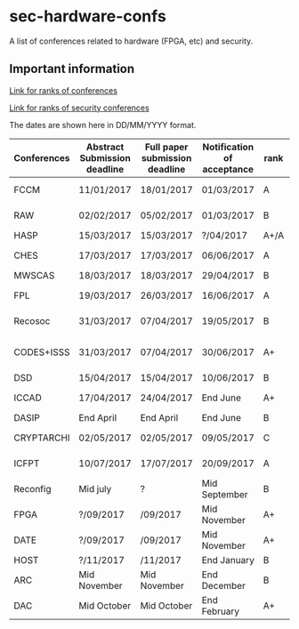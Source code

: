# sec-hardware-confs
A list of conferences related to hardware (FPGA, etc) and security.

## Important information
[Link for ranks of conferences](https://people.rennes.inria.fr/Olivier.Sentieys/?p=276)

[Link for ranks of security conferences](http://faculty.cs.tamu.edu/guofei/sec_conf_stat.htm)

The dates are shown here in DD/MM/YYYY format. 

| Conferences | Abstract Submission deadline | Full paper submission deadline | Notification of acceptance | rank | Location              | Link                                     |
| ----------- | ---------------------------- | ------------------------------ | -------------------------- | ---- | --------------------- | ---------------------------------------- |
| FCCM        | 11/01/2017                   | 18/01/2017                     | 01/03/2017                 | A    | Napa, CA, USA         | [Website](http://fccm.org)               |
| RAW         | 02/02/2017                   | 05/02/2017                     | 01/03/2017                 | B    | Florida USA           | [Website](http://www.ece.lsu.edu/vaidy/raw/) |
| HASP        | 15/03/2017                   | 15/03/2017                     | ?/04/2017                  | A+/A | Toronto               | [Website](http://caslab.csl.yale.edu/workshops/hasp2017/index.html) |
| CHES        | 17/03/2017                   | 17/03/2017                     | 06/06/2017                 | A    | Taipei, Taiwan        | [Website](http://www.chesworkshop.org/2017/) |
| MWSCAS      | 18/03/2017                   | 18/03/2017                     | 29/04/2017                 | B    | Boston                | [Website](http://www.mwscas2017.org/call-for-papers/) |
| FPL         | 19/03/2017                   | 26/03/2017                     | 16/06/2017                 | A    | Ghent (Belgium)       | [Website](http://www.fpl2017.org/)       |
| Recosoc     | 31/03/2017                   | 07/04/2017                     | 19/05/2017                 | B    | Madrid, Spain         | [Website](http://www.recosoc.org/)       |
| CODES+ISSS  | 31/03/2017                   | 07/04/2017                     | 30/06/2017                 | A+    | Seoul, South Korea    | [Website](http://esweek.org)             |
| DSD         | 15/04/2017                   | 15/04/2017                     | 10/06/2017                 | B    |                       | [Website](http://dsd-seaa2017.ocg.at)    |
| ICCAD       | 17/04/2017                   | 24/04/2017                     | End June                   | A+   | Irvine (CA, USA)      | [Website](https://iccad.com)             |
| DASIP       | End April                    | End April                      | End June                   | B    | ?                     | [Website](http://ecsi.org/dasip/call-for-papers) |
| CRYPTARCHI  | 02/05/2017                   | 02/05/2017                     | 09/05/2017                 | C    | Smolenice, Slovakia   | [Website](https://labh-curien.univ-st-etienne.fr/cryptarchi/) |
| ICFPT       | 10/07/2017                   | 17/07/2017                     | 20/09/2017                 | A    | Melbourne (Australia) | [Website](http://www.icfpt.org/)         |
| Reconfig    | Mid july                     | ?                              | Mid September              | B    | ?                     | [Website](http://www.reconfig.org/)      |
| FPGA        | ?/09/2017                    | /09/2017                       | Mid November               | A+   |                       | [Website](http://www.isfpga.org/)        |
| DATE        | ?/09/2017                    | /09/2017                       | Mid November               | A+   |                       | [Website](http://date-conference.com)    |
| HOST        | ?/11/2017                    | /11/2017                       | End January                | B    |                       | [Website](http://date-conference.com)    |
| ARC         | Mid November                 | Mid November                   | End December               | B    | ?                     | [Website](http://www.arc2017.tudelft.nl) |
| DAC         | Mid October                  | Mid October                    | End February               | A+   | ?                     | [Website](http://www.dac.com)            |
